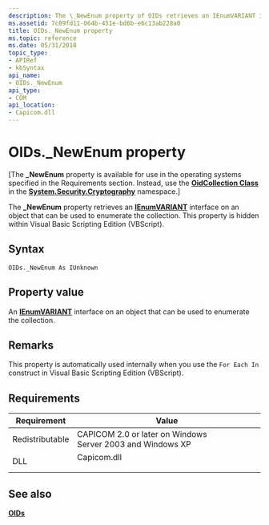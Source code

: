 ```yaml
---
description: The \_NewEnum property of OIDs retrieves an IEnumVARIANT interface on an object that can be used to enumerate the collection. This property is hidden within Visual Basic Scripting Edition (VBScript).
ms.assetid: 7c09fd11-064b-451e-bd6b-e6c13ab228a0
title: OIDs._NewEnum property
ms.topic: reference
ms.date: 05/31/2018
topic_type:
- APIRef
- kbSyntax
api_name:
- OIDs._NewEnum
api_type:
- COM
api_location:
- Capicom.dll
---
```


# OIDs.\_NewEnum property

\[The **\_NewEnum** property is available for use in the operating systems specified in the Requirements section. Instead, use the [**OidCollection Class**](/dotnet/api/system.security.cryptography.oidcollection?view=netcore-3.1&preserve-view=true) in the [**System.Security.Cryptography**](/dotnet/api/system.security.cryptography?view=dotnet-plat-ext-3.1&preserve-view=true) namespace.\]

The **\_NewEnum** property retrieves an [**IEnumVARIANT**](/windows/win32/api/oaidl/nn-oaidl-ienumvariant) interface on an object that can be used to enumerate the collection. This property is hidden within Visual Basic Scripting Edition (VBScript).

## Syntax


```VB
OIDs._NewEnum As IUnknown
```



## Property value

An [**IEnumVARIANT**](/windows/win32/api/oaidl/nn-oaidl-ienumvariant) interface on an object that can be used to enumerate the collection.

## Remarks

This property is automatically used internally when you use the `For Each In` construct in Visual Basic Scripting Edition (VBScript).

## Requirements



| Requirement | Value |
|----------------------------|----------------------------------------------------------------------------------------|
| Redistributable<br/> | CAPICOM 2.0 or later on Windows Server 2003 and Windows XP<br/>                  |
| DLL<br/>             | <dl> <dt>Capicom.dll</dt> </dl> |



## See also

<dl> <dt>

[**OIDs**](oids.md)
</dt> </dl>

 

 
